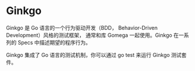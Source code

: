 # Ginkgo 
Ginkgo 是 Go 语言的一个行为驱动开发（BDD， Behavior-Driven Development）风格的测试框架，
通常和库 Gomega 一起使用。Ginkgo 在一系列的 Specs 中描述期望的程序行为。

Ginkgo 集成了 Go 语言的测试机制，你可以通过 go test 来运行 Ginkgo 测试套件。

